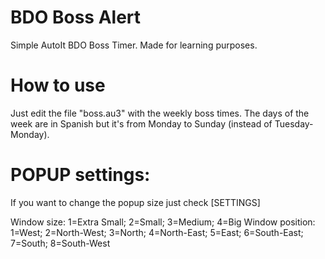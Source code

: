# BDO Boss Alert

Simple AutoIt BDO Boss Timer.
Made for learning purposes.


# How to use

Just edit the file "boss.au3" with the weekly boss times.
The days of the week are in Spanish but it's from Monday to Sunday (instead of Tuesday-Monday).


# POPUP settings:

If you want to change the popup size just check [SETTINGS]

Window size: 1=Extra Small; 2=Small; 3=Medium; 4=Big
Window position: 1=West; 2=North-West; 3=North; 4=North-East; 5=East; 6=South-East; 7=South; 8=South-West

